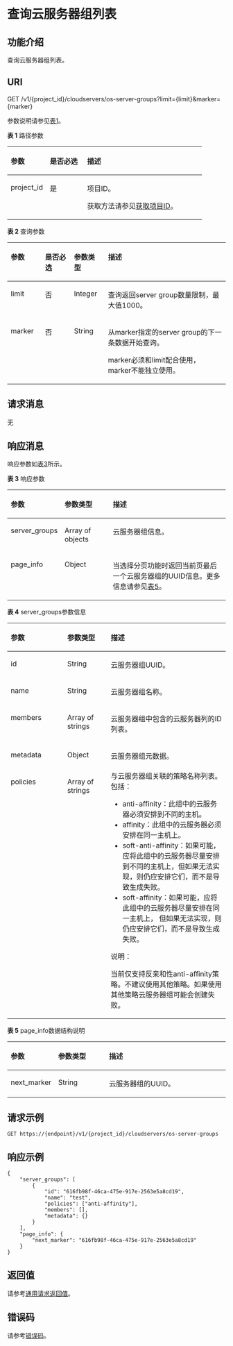 # 查询云服务器组列表<a name="ZH-CN_TOPIC_0175597846"></a>

## 功能介绍<a name="zh-cn_topic_0057973158_section14574577"></a>

查询云服务器组列表。

## URI<a name="zh-cn_topic_0057973158_section64062336"></a>

GET /v1/\{project\_id\}/cloudservers/os-server-groups?limit=\{limit\}&marker=\{marker\}

参数说明请参见[表1](#table566015531780)。

**表 1**  路径参数

<a name="table566015531780"></a>
<table><thead align="left"><tr id="row176601553084"><th class="cellrowborder" valign="top" width="20.092009200920092%" id="mcps1.2.4.1.1"><p id="p1575513591787"><a name="p1575513591787"></a><a name="p1575513591787"></a>参数</p>
</th>
<th class="cellrowborder" valign="top" width="19.16191619161916%" id="mcps1.2.4.1.2"><p id="p107556591788"><a name="p107556591788"></a><a name="p107556591788"></a>是否必选</p>
</th>
<th class="cellrowborder" valign="top" width="60.746074607460756%" id="mcps1.2.4.1.3"><p id="p207553591582"><a name="p207553591582"></a><a name="p207553591582"></a>描述</p>
</th>
</tr>
</thead>
<tbody><tr id="row1666015531688"><td class="cellrowborder" valign="top" width="20.092009200920092%" headers="mcps1.2.4.1.1 "><p id="p17551591282"><a name="p17551591282"></a><a name="p17551591282"></a>project_id</p>
</td>
<td class="cellrowborder" valign="top" width="19.16191619161916%" headers="mcps1.2.4.1.2 "><p id="p97551459887"><a name="p97551459887"></a><a name="p97551459887"></a>是</p>
</td>
<td class="cellrowborder" valign="top" width="60.746074607460756%" headers="mcps1.2.4.1.3 "><p id="p137558591986"><a name="p137558591986"></a><a name="p137558591986"></a>项目ID。</p>
<p id="p975565915814"><a name="p975565915814"></a><a name="p975565915814"></a>获取方法请参见<a href="获取项目ID.md">获取项目ID</a>。</p>
</td>
</tr>
</tbody>
</table>

**表 2**  查询参数

<a name="zh-cn_topic_0057973158_table7928881"></a>
<table><thead align="left"><tr id="zh-cn_topic_0057973158_row34501696"><th class="cellrowborder" valign="top" width="15.701570157015702%" id="mcps1.2.5.1.1"><p id="zh-cn_topic_0057972670_p57733603"><a name="zh-cn_topic_0057972670_p57733603"></a><a name="zh-cn_topic_0057972670_p57733603"></a>参数</p>
</th>
<th class="cellrowborder" valign="top" width="13.26132613261326%" id="mcps1.2.5.1.2"><p id="p19939153975911"><a name="p19939153975911"></a><a name="p19939153975911"></a>是否必选</p>
</th>
<th class="cellrowborder" valign="top" width="15.591559155915593%" id="mcps1.2.5.1.3"><p id="zh-cn_topic_0057972670_p45910260"><a name="zh-cn_topic_0057972670_p45910260"></a><a name="zh-cn_topic_0057972670_p45910260"></a>参数类型</p>
</th>
<th class="cellrowborder" valign="top" width="55.44554455445545%" id="mcps1.2.5.1.4"><p id="zh-cn_topic_0057972670_p32634650"><a name="zh-cn_topic_0057972670_p32634650"></a><a name="zh-cn_topic_0057972670_p32634650"></a>描述</p>
</th>
</tr>
</thead>
<tbody><tr id="zh-cn_topic_0057973158_row17737581155526"><td class="cellrowborder" valign="top" width="15.701570157015702%" headers="mcps1.2.5.1.1 "><p id="zh-cn_topic_0057973158_p38572533155554"><a name="zh-cn_topic_0057973158_p38572533155554"></a><a name="zh-cn_topic_0057973158_p38572533155554"></a>limit</p>
</td>
<td class="cellrowborder" valign="top" width="13.26132613261326%" headers="mcps1.2.5.1.2 "><p id="p109392393599"><a name="p109392393599"></a><a name="p109392393599"></a>否</p>
</td>
<td class="cellrowborder" valign="top" width="15.591559155915593%" headers="mcps1.2.5.1.3 "><p id="zh-cn_topic_0057973158_p37367484155554"><a name="zh-cn_topic_0057973158_p37367484155554"></a><a name="zh-cn_topic_0057973158_p37367484155554"></a>Integer</p>
</td>
<td class="cellrowborder" valign="top" width="55.44554455445545%" headers="mcps1.2.5.1.4 "><p id="p174904281112"><a name="p174904281112"></a><a name="p174904281112"></a>查询返回server group数量限制，最大值1000。</p>
</td>
</tr>
<tr id="zh-cn_topic_0057973158_row32002897155535"><td class="cellrowborder" valign="top" width="15.701570157015702%" headers="mcps1.2.5.1.1 "><p id="zh-cn_topic_0057973158_p40273197155554"><a name="zh-cn_topic_0057973158_p40273197155554"></a><a name="zh-cn_topic_0057973158_p40273197155554"></a>marker</p>
</td>
<td class="cellrowborder" valign="top" width="13.26132613261326%" headers="mcps1.2.5.1.2 "><p id="p1993913945912"><a name="p1993913945912"></a><a name="p1993913945912"></a>否</p>
</td>
<td class="cellrowborder" valign="top" width="15.591559155915593%" headers="mcps1.2.5.1.3 "><p id="zh-cn_topic_0057973158_p40903559155554"><a name="zh-cn_topic_0057973158_p40903559155554"></a><a name="zh-cn_topic_0057973158_p40903559155554"></a>String</p>
</td>
<td class="cellrowborder" valign="top" width="55.44554455445545%" headers="mcps1.2.5.1.4 "><p id="p1549052811115"><a name="p1549052811115"></a><a name="p1549052811115"></a>从marker指定的server group的下一条数据开始查询。</p>
<p id="p33154220558"><a name="p33154220558"></a><a name="p33154220558"></a>marker必须和limit配合使用，marker不能独立使用。</p>
</td>
</tr>
</tbody>
</table>

## 请求消息<a name="section7792390713"></a>

无

## 响应消息<a name="zh-cn_topic_0057973158_section10175274"></a>

响应参数如[表3](#table696924014912)所示。

**表 3**  响应参数

<a name="table696924014912"></a>
<table><thead align="left"><tr id="row199701540598"><th class="cellrowborder" valign="top" width="22.712271227122713%" id="mcps1.2.4.1.1"><p id="p0727154419914"><a name="p0727154419914"></a><a name="p0727154419914"></a>参数</p>
</th>
<th class="cellrowborder" valign="top" width="22.372237223722376%" id="mcps1.2.4.1.2"><p id="p1172716446915"><a name="p1172716446915"></a><a name="p1172716446915"></a>参数类型</p>
</th>
<th class="cellrowborder" valign="top" width="54.915491549154915%" id="mcps1.2.4.1.3"><p id="p472714441593"><a name="p472714441593"></a><a name="p472714441593"></a>描述</p>
</th>
</tr>
</thead>
<tbody><tr id="row15970540799"><td class="cellrowborder" valign="top" width="22.712271227122713%" headers="mcps1.2.4.1.1 "><p id="p187278441991"><a name="p187278441991"></a><a name="p187278441991"></a>server_groups</p>
</td>
<td class="cellrowborder" valign="top" width="22.372237223722376%" headers="mcps1.2.4.1.2 "><p id="p27278441591"><a name="p27278441591"></a><a name="p27278441591"></a>Array of objects</p>
</td>
<td class="cellrowborder" valign="top" width="54.915491549154915%" headers="mcps1.2.4.1.3 "><p id="p1272719444918"><a name="p1272719444918"></a><a name="p1272719444918"></a><span id="text1272764412917"><a name="text1272764412917"></a><a name="text1272764412917"></a>云服务器</span>组信息。</p>
</td>
</tr>
<tr id="row1256031711454"><td class="cellrowborder" valign="top" width="22.712271227122713%" headers="mcps1.2.4.1.1 "><p id="p6927441433"><a name="p6927441433"></a><a name="p6927441433"></a>page_info</p>
</td>
<td class="cellrowborder" valign="top" width="22.372237223722376%" headers="mcps1.2.4.1.2 "><p id="p1692134494318"><a name="p1692134494318"></a><a name="p1692134494318"></a>Object</p>
</td>
<td class="cellrowborder" valign="top" width="54.915491549154915%" headers="mcps1.2.4.1.3 "><p id="p8922443431"><a name="p8922443431"></a><a name="p8922443431"></a>当选择分页功能时返回当前页最后一个云服务器组的UUID信息。更多信息请参见<a href="#table139805663519">表5</a>。</p>
</td>
</tr>
</tbody>
</table>

**表 4**  server\_groups参数信息

<a name="zh-cn_topic_0057973158_table47937085"></a>
<table><thead align="left"><tr id="zh-cn_topic_0057973158_row65811616"><th class="cellrowborder" valign="top" width="25.907409259074093%" id="mcps1.2.4.1.1"><p id="p6654124612269"><a name="p6654124612269"></a><a name="p6654124612269"></a>参数</p>
</th>
<th class="cellrowborder" valign="top" width="19.86801319868013%" id="mcps1.2.4.1.2"><p id="p1865454611261"><a name="p1865454611261"></a><a name="p1865454611261"></a>参数类型</p>
</th>
<th class="cellrowborder" valign="top" width="54.224577542245775%" id="mcps1.2.4.1.3"><p id="p6654446102616"><a name="p6654446102616"></a><a name="p6654446102616"></a>描述</p>
</th>
</tr>
</thead>
<tbody><tr id="zh-cn_topic_0057973158_row33147825"><td class="cellrowborder" valign="top" width="25.907409259074093%" headers="mcps1.2.4.1.1 "><p id="zh-cn_topic_0057973158_p619317"><a name="zh-cn_topic_0057973158_p619317"></a><a name="zh-cn_topic_0057973158_p619317"></a>id</p>
</td>
<td class="cellrowborder" valign="top" width="19.86801319868013%" headers="mcps1.2.4.1.2 "><p id="zh-cn_topic_0057973158_p50164680"><a name="zh-cn_topic_0057973158_p50164680"></a><a name="zh-cn_topic_0057973158_p50164680"></a>String</p>
</td>
<td class="cellrowborder" valign="top" width="54.224577542245775%" headers="mcps1.2.4.1.3 "><p id="zh-cn_topic_0057973158_p28602690"><a name="zh-cn_topic_0057973158_p28602690"></a><a name="zh-cn_topic_0057973158_p28602690"></a><span id="text168381011114115"><a name="text168381011114115"></a><a name="text168381011114115"></a>云服务器</span>组UUID。</p>
</td>
</tr>
<tr id="zh-cn_topic_0057973158_row56097620"><td class="cellrowborder" valign="top" width="25.907409259074093%" headers="mcps1.2.4.1.1 "><p id="zh-cn_topic_0057973158_p47613365"><a name="zh-cn_topic_0057973158_p47613365"></a><a name="zh-cn_topic_0057973158_p47613365"></a>name</p>
</td>
<td class="cellrowborder" valign="top" width="19.86801319868013%" headers="mcps1.2.4.1.2 "><p id="zh-cn_topic_0057973158_p31477322"><a name="zh-cn_topic_0057973158_p31477322"></a><a name="zh-cn_topic_0057973158_p31477322"></a>String</p>
</td>
<td class="cellrowborder" valign="top" width="54.224577542245775%" headers="mcps1.2.4.1.3 "><p id="zh-cn_topic_0057973158_p28736562"><a name="zh-cn_topic_0057973158_p28736562"></a><a name="zh-cn_topic_0057973158_p28736562"></a><span id="text558251294115"><a name="text558251294115"></a><a name="text558251294115"></a>云服务器</span>组名称。</p>
</td>
</tr>
<tr id="zh-cn_topic_0057973158_row29632828"><td class="cellrowborder" valign="top" width="25.907409259074093%" headers="mcps1.2.4.1.1 "><p id="zh-cn_topic_0057973158_p51448853"><a name="zh-cn_topic_0057973158_p51448853"></a><a name="zh-cn_topic_0057973158_p51448853"></a>members</p>
</td>
<td class="cellrowborder" valign="top" width="19.86801319868013%" headers="mcps1.2.4.1.2 "><p id="zh-cn_topic_0057973158_p6607563"><a name="zh-cn_topic_0057973158_p6607563"></a><a name="zh-cn_topic_0057973158_p6607563"></a>Array of strings</p>
</td>
<td class="cellrowborder" valign="top" width="54.224577542245775%" headers="mcps1.2.4.1.3 "><p id="zh-cn_topic_0057973158_p67004395"><a name="zh-cn_topic_0057973158_p67004395"></a><a name="zh-cn_topic_0057973158_p67004395"></a><span id="text132371713174116"><a name="text132371713174116"></a><a name="text132371713174116"></a>云服务器</span>组中包含的<span id="text15829513194113"><a name="text15829513194113"></a><a name="text15829513194113"></a>云服务器</span>列的ID列表。</p>
</td>
</tr>
<tr id="zh-cn_topic_0057973158_row66168651"><td class="cellrowborder" valign="top" width="25.907409259074093%" headers="mcps1.2.4.1.1 "><p id="zh-cn_topic_0057973158_p58060511"><a name="zh-cn_topic_0057973158_p58060511"></a><a name="zh-cn_topic_0057973158_p58060511"></a>metadata</p>
</td>
<td class="cellrowborder" valign="top" width="19.86801319868013%" headers="mcps1.2.4.1.2 "><p id="zh-cn_topic_0057973158_p5280980"><a name="zh-cn_topic_0057973158_p5280980"></a><a name="zh-cn_topic_0057973158_p5280980"></a>Object</p>
</td>
<td class="cellrowborder" valign="top" width="54.224577542245775%" headers="mcps1.2.4.1.3 "><p id="zh-cn_topic_0057973158_p20340992"><a name="zh-cn_topic_0057973158_p20340992"></a><a name="zh-cn_topic_0057973158_p20340992"></a><span id="text20381201411419"><a name="text20381201411419"></a><a name="text20381201411419"></a>云服务器</span>组元数据。</p>
</td>
</tr>
<tr id="zh-cn_topic_0057973158_row146121548185317"><td class="cellrowborder" valign="top" width="25.907409259074093%" headers="mcps1.2.4.1.1 "><p id="zh-cn_topic_0057973158_p11612848145317"><a name="zh-cn_topic_0057973158_p11612848145317"></a><a name="zh-cn_topic_0057973158_p11612848145317"></a>policies</p>
</td>
<td class="cellrowborder" valign="top" width="19.86801319868013%" headers="mcps1.2.4.1.2 "><p id="zh-cn_topic_0057973158_p961210488537"><a name="zh-cn_topic_0057973158_p961210488537"></a><a name="zh-cn_topic_0057973158_p961210488537"></a>Array of strings</p>
</td>
<td class="cellrowborder" valign="top" width="54.224577542245775%" headers="mcps1.2.4.1.3 "><div class="p" id="p11241458144516"><a name="p11241458144516"></a><a name="p11241458144516"></a>与<span id="text1892601404112"><a name="text1892601404112"></a><a name="text1892601404112"></a>云服务器</span>组关联的策略名称列表。包括：<a name="zh-cn_topic_0057973153_ul1237514118527"></a><a name="zh-cn_topic_0057973153_ul1237514118527"></a><ul id="zh-cn_topic_0057973153_ul1237514118527"><li>anti-affinity：此组中的<span id="text9453215114118"><a name="text9453215114118"></a><a name="text9453215114118"></a>云服务器</span>必须安排到不同的主机。</li><li>affinity：此组中的<span id="text15993131517415"><a name="text15993131517415"></a><a name="text15993131517415"></a>云服务器</span>必须安排在同一主机上。</li><li>soft-anti-affinity：如果可能，应将此组中的<span id="text865411654117"><a name="text865411654117"></a><a name="text865411654117"></a>云服务器</span>尽量安排到不同的主机上，但如果无法实现，则仍应安排它们，而不是导致生成失败。</li><li>soft-affinity：如果可能，应将此组中的<span id="text82221317154112"><a name="text82221317154112"></a><a name="text82221317154112"></a>云服务器</span>尽量安排在同一主机上， 但如果无法实现，则仍应安排它们，而不是导致生成失败。</li></ul>
<div class="note" id="note491055682116"><a name="note491055682116"></a><a name="note491055682116"></a><span class="notetitle"> 说明： </span><div class="notebody"><p id="p79101256112114"><a name="p79101256112114"></a><a name="p79101256112114"></a>当前仅支持反亲和性anti-affinity策略。不建议使用其他策略。如果使用其他策略云服务器组可能会创建失败。</p>
</div></div>
</div>
</td>
</tr>
</tbody>
</table>

**表 5**  page\_info数据结构说明

<a name="table139805663519"></a>
<table><thead align="left"><tr id="row1839805617353"><th class="cellrowborder" valign="top" width="20.82208220822082%" id="mcps1.2.4.1.1"><p id="p7255803374"><a name="p7255803374"></a><a name="p7255803374"></a>参数</p>
</th>
<th class="cellrowborder" valign="top" width="23.462346234623464%" id="mcps1.2.4.1.2"><p id="p1625515013713"><a name="p1625515013713"></a><a name="p1625515013713"></a>参数类型</p>
</th>
<th class="cellrowborder" valign="top" width="55.71557155715572%" id="mcps1.2.4.1.3"><p id="p52554073720"><a name="p52554073720"></a><a name="p52554073720"></a>描述</p>
</th>
</tr>
</thead>
<tbody><tr id="row1939813565354"><td class="cellrowborder" valign="top" width="20.82208220822082%" headers="mcps1.2.4.1.1 "><p id="p1139885618358"><a name="p1139885618358"></a><a name="p1139885618358"></a>next_marker</p>
</td>
<td class="cellrowborder" valign="top" width="23.462346234623464%" headers="mcps1.2.4.1.2 "><p id="p1339816565351"><a name="p1339816565351"></a><a name="p1339816565351"></a>String</p>
</td>
<td class="cellrowborder" valign="top" width="55.71557155715572%" headers="mcps1.2.4.1.3 "><p id="p36927302066"><a name="p36927302066"></a><a name="p36927302066"></a>云服务器组的UUID。</p>
</td>
</tr>
</tbody>
</table>

## 请求示例<a name="zh-cn_topic_0057973158_section24468610"></a>

```
GET https://{endpoint}/v1/{project_id}/cloudservers/os-server-groups
```

## 响应示例<a name="section17791204310358"></a>

```
{
    "server_groups": [
        {
            "id": "616fb98f-46ca-475e-917e-2563e5a8cd19",
            "name": "test",
            "policies": ["anti-affinity"],
            "members": [],
            "metadata": {}
        }
    ],
    "page_info": {
        "next_marker": "616fb98f-46ca-475e-917e-2563e5a8cd19"
    }
}
```

## 返回值<a name="zh-cn_topic_0057973158_section1220312142315"></a>

请参考[通用请求返回值](通用请求返回值.md)。

## 错误码<a name="section85821649202813"></a>

请参考[错误码](错误码.md)。

